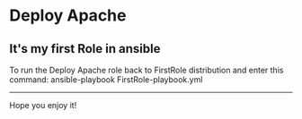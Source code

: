 Deploy Apache
===========

It's my first Role in ansible
-----------

To run the Deploy Apache role back to FirstRole distribution and enter this command:
ansible-playbook FirstRole-playbook.yml

-----------
Hope you enjoy it!
